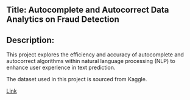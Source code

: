 ## Title:  Autocomplete and Autocorrect Data Analytics on Fraud Detection

## Description: 

This project explores the efficiency and accuracy of autocomplete and autocorrect algorithms within natural language processing (NLP) to enhance user experience in text prediction.

The dataset used in this project is sourced from Kaggle.

[Link](https://www.kaggle.com/datasets/mlg-ulb/creditcardfraud)
